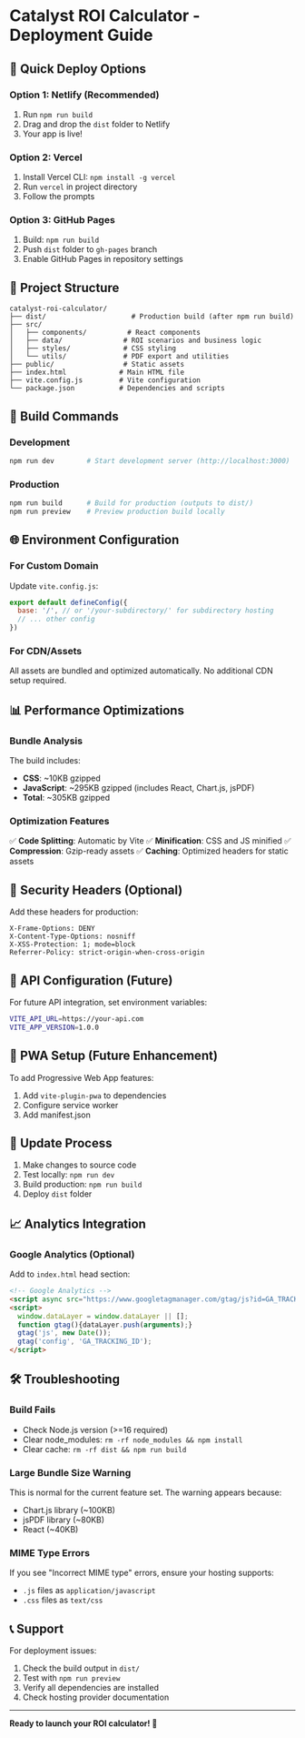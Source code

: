 # Catalyst ROI Calculator - Deployment Guide

## 🚀 Quick Deploy Options

### Option 1: Netlify (Recommended)
1. Run `npm run build`
2. Drag and drop the `dist` folder to Netlify
3. Your app is live!

### Option 2: Vercel
1. Install Vercel CLI: `npm install -g vercel`
2. Run `vercel` in project directory
3. Follow the prompts

### Option 3: GitHub Pages
1. Build: `npm run build`
2. Push `dist` folder to `gh-pages` branch
3. Enable GitHub Pages in repository settings

## 📁 Project Structure
```
catalyst-roi-calculator/
├── dist/                     # Production build (after npm run build)
├── src/
│   ├── components/          # React components
│   ├── data/               # ROI scenarios and business logic
│   ├── styles/             # CSS styling
│   └── utils/              # PDF export and utilities
├── public/                 # Static assets
├── index.html             # Main HTML file
├── vite.config.js         # Vite configuration
└── package.json           # Dependencies and scripts
```

## 🔧 Build Commands

### Development
```bash
npm run dev        # Start development server (http://localhost:3000)
```

### Production
```bash
npm run build      # Build for production (outputs to dist/)
npm run preview    # Preview production build locally
```

## 🌐 Environment Configuration

### For Custom Domain
Update `vite.config.js`:
```javascript
export default defineConfig({
  base: '/', // or '/your-subdirectory/' for subdirectory hosting
  // ... other config
})
```

### For CDN/Assets
All assets are bundled and optimized automatically. No additional CDN setup required.

## 📊 Performance Optimizations

### Bundle Analysis
The build includes:
- **CSS**: ~10KB gzipped
- **JavaScript**: ~295KB gzipped (includes React, Chart.js, jsPDF)
- **Total**: ~305KB gzipped

### Optimization Features
✅ **Code Splitting**: Automatic by Vite
✅ **Minification**: CSS and JS minified
✅ **Compression**: Gzip-ready assets
✅ **Caching**: Optimized headers for static assets

## 🔐 Security Headers (Optional)

Add these headers for production:
```
X-Frame-Options: DENY
X-Content-Type-Options: nosniff
X-XSS-Protection: 1; mode=block
Referrer-Policy: strict-origin-when-cross-origin
```

## 🚀 API Configuration (Future)

For future API integration, set environment variables:
```bash
VITE_API_URL=https://your-api.com
VITE_APP_VERSION=1.0.0
```

## 📱 PWA Setup (Future Enhancement)

To add Progressive Web App features:
1. Add `vite-plugin-pwa` to dependencies
2. Configure service worker
3. Add manifest.json

## 🔄 Update Process

1. Make changes to source code
2. Test locally: `npm run dev`
3. Build production: `npm run build`
4. Deploy `dist` folder

## 📈 Analytics Integration

### Google Analytics (Optional)
Add to `index.html` head section:
```html
<!-- Google Analytics -->
<script async src="https://www.googletagmanager.com/gtag/js?id=GA_TRACKING_ID"></script>
<script>
  window.dataLayer = window.dataLayer || [];
  function gtag(){dataLayer.push(arguments);}
  gtag('js', new Date());
  gtag('config', 'GA_TRACKING_ID');
</script>
```

## 🛠️ Troubleshooting

### Build Fails
- Check Node.js version (>=16 required)
- Clear node_modules: `rm -rf node_modules && npm install`
- Clear cache: `rm -rf dist && npm run build`

### Large Bundle Size Warning
This is normal for the current feature set. The warning appears because:
- Chart.js library (~100KB)
- jsPDF library (~80KB)
- React (~40KB)

### MIME Type Errors
If you see "Incorrect MIME type" errors, ensure your hosting supports:
- `.js` files as `application/javascript`
- `.css` files as `text/css`

## 📞 Support

For deployment issues:
1. Check the build output in `dist/`
2. Test with `npm run preview`
3. Verify all dependencies are installed
4. Check hosting provider documentation

---

**Ready to launch your ROI calculator! 🚀**